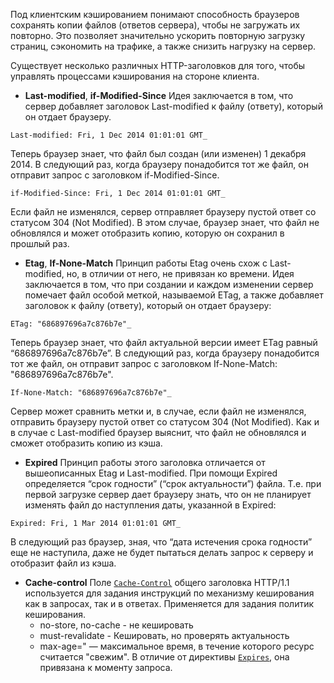 
Под клиентским кэшированием понимают способность браузеров сохранять копии файлов (ответов сервера), чтобы не загружать их повторно. Это позволяет значительно ускорить повторную загрузку страниц, сэкономить на трафике, а также снизить нагрузку на сервер.

Существует несколько различных HTTP-заголовков для того, чтобы управлять процессами кэширования на стороне клиента.

- **Last-modified**, **if-Modified-Since**
Идея заключается в том, что сервер добавляет заголовок Last-modified к файлу (ответу), который он отдает браузеру.
```
Last-modified: Fri, 1 Dec 2014 01:01:01 GMT_
```
Теперь браузер знает, что файл был создан (или изменен) 1 декабря 2014. В следующий раз, когда браузеру понадобится тот же файл, он отправит запрос с заголовком if-Modified-Since.
```
if-Modified-Since: Fri, 1 Dec 2014 01:01:01 GMT_
```
Если файл не изменялся, сервер отправляет браузеру пустой ответ со статусом 304 (Not Modified). В этом случае, браузер знает, что файл не обновлялся и может отобразить копию, которую он сохранил в прошлый раз.

- **Etag**, **If-None-Match**
Принцип работы Etag очень схож с Last-modified, но, в отличии от него, не привязан ко времени. Идея заключается в том, что при создании и каждом изменении сервер помечает файл особой меткой, называемой ETag, а также добавляет заголовок к файлу (ответу), который он отдает браузеру:
```
ETag: "686897696a7c876b7e"_
```
Теперь браузер знает, что файл актуальной версии имеет ETag равный “686897696a7c876b7e”. В следующий раз, когда браузеру понадобится тот же файл, он отправит запрос с заголовком If-None-Match: "686897696a7c876b7e".
```
If-None-Match: "686897696a7c876b7e"_
```
Сервер может сравнить метки и, в случае, если файл не изменялся, отправить браузеру пустой ответ со статусом 304 (Not Modified). Как и в случае с Last-modified браузер выяснит, что файл не обновлялся и сможет отобразить копию из кэша.

- **Expired**
Принцип работы этого заголовка отличается от вышеописанных Etag и Last-modified. При помощи Expired определяется “срок годности” (“срок актуальности”) файла. Т.е. при первой загрузке сервер дает браузеру знать, что он не планирует изменять файл до наступления даты, указанной в Expired:
~~~
Expired: Fri, 1 Mar 2014 01:01:01 GMT_
~~~
В следующий раз браузер, зная, что “дата истечения срока годности” еще не наступила, даже не будет пытаться делать запрос к серверу и отобразит файл из кэша.

- **Cache-control**
Поле [`Cache-Control`](https://developer.mozilla.org/ru/docs/Web/HTTP/Headers/Cache-Control) общего заголовка HTTP/1.1 используется для задания инструкций по механизму кеширования как в запросах, так и в ответах. Применяется для задания политик кеширования.
	- no-store, no-cache - не кешировать
	-  must-revalidate - Кешировать, но проверять актуальность
	- max-age=<seconds>" — максимальное время, в течение которого ресурс считается "свежим". В отличие от директивы [`Expires`](https://developer.mozilla.org/ru/docs/Web/HTTP/Headers/Expires), она привязана к моменту запроса.

